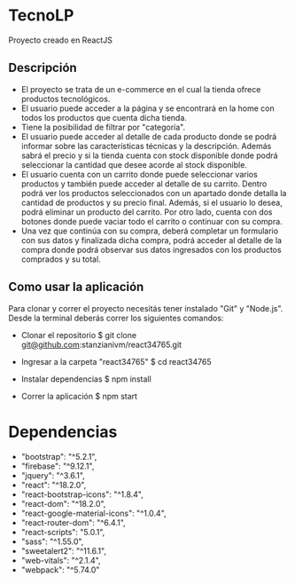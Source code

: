 # TecnoLP

Proyecto creado en ReactJS

## Descripción

- El proyecto se trata de un e-commerce en el cual la tienda ofrece productos tecnológicos.
- El usuario puede acceder a la página y se encontrará en la home con todos los productos que cuenta dicha tienda.
- Tiene la posibilidad de filtrar por "categoría".
- El usuario puede acceder al detalle de cada producto donde se podrá informar sobre las características técnicas y la descripción. Además sabrá el precio y si la tienda cuenta con stock disponible donde podrá seleccionar la cantidad que desee acorde al stock disponible.
- El usuario cuenta con un carrito donde puede seleccionar varios productos y también puede acceder al detalle de su carrito. Dentro podrá ver los productos seleccionados con un apartado donde detalla la cantidad de productos y su precio final. Además, si el usuario lo desea, podrá eliminar un producto del carrito. Por otro lado, cuenta con dos botones donde puede vaciar todo el carrito o continuar con su compra.
- Una vez que continúa con su compra, deberá completar un formulario con sus datos y finalizada dicha compra, podrá acceder al detalle de la compra donde podrá observar sus datos ingresados con los productos comprados y su total.

## Como usar la aplicación

Para clonar y correr el proyecto necesitás tener instalado "Git" y "Node.js". Desde la terminal deberás correr los siguientes comandos:

- Clonar el repositorio
  $ git clone git@github.com:stanzianivm/react34765.git

- Ingresar a la carpeta "react34765"
  $ cd react34765

- Instalar dependencias
  $ npm install

- Correr la aplicación
  $ npm start

# Dependencias

- "bootstrap": "^5.2.1",
- "firebase": "^9.12.1",
- "jquery": "^3.6.1",
- "react": "^18.2.0",
- "react-bootstrap-icons": "^1.8.4",
- "react-dom": "^18.2.0",
- "react-google-material-icons": "^1.0.4",
- "react-router-dom": "^6.4.1",
- "react-scripts": "5.0.1",
- "sass": "^1.55.0",
- "sweetalert2": "^11.6.1",
- "web-vitals": "^2.1.4",
- "webpack": "^5.74.0"
